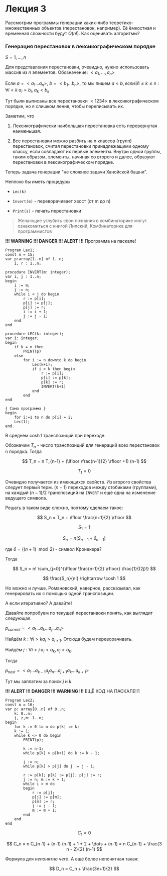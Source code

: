 Лекция 3
========

Рассмотрим программы генерации каких-либо теоретико-множественных объектов
(перестановок, например). Её ёмкостная и временная сложности будут $O(n!)$. Как
оценивать алгоритмы?



### Генерация перестановок в лексикографическом порядке

$S = {1, \dots, n}$

Для представления перестановки, очевидно, нужно использовать массив из $n$
элементов. Обозначение: $<a_1, \dots, a_n>$

Если $a = <a_1 \dots a_n>$, $b = <b_1 \dots b_n>$, то мы пишем $a < b, если
\exists 1 \le k \le n: \forall i < k \; a_i = b_i, \; a_k < b_k$

Тут были выписаны все перестановки $<1 2 3 4>$ в лексикографическом порядке, но
я слишком ленив, чтобы переписывать их.

Заметим, что

1.  Лексикографически наибольшая перестановка есть перевернутая наименьшая.

2.  Все перестановки можно разбить на n классов (групп) перестановок, считая
    перестановки принадлежащими одному классу, если совпадают их первые
    элементы. Внутри одной группы, таким образом, элементы, начиная со второго и
    далее, образуют перестановки в лексикографическом порядке.

Теперь задача генерации "не сложнее задачи Ханойской башни".

Неплохо бы иметь процедуры

-   `Lec(k)`

-   `Invert(m)` - переворачивает хвост (от m до n)

-   `Print(s)` - печать перестановки

>   Желающие углубить свои познания в комбинаторике могут ознакомиться с книгой
>   Липский, Комбинаторика для программистов

**!!! WARNING !!! DANGER !!! ALERT !!!** Программа на паскале!

~~~~~~~~~~~~~~~~~~~~~~~~~~~~~~~~~~~~~~~~~~~~~~~~~~~~~~~~~~~~~~~~~~~~~~~~~~~~~~~~
Program Lex1;
const n = 15;
var p:array[1..n] of 1..n;
    i, r : 1..n;

procedure INVERT(m: integer);
var i, j : 1..n;
begin
    i := m;
    j := n;
    while i < j do begin
        r := p[i];
        p[i] := p[j];
        p[j] := r;
        i := i + 1;
        j := j - 1;
    end
end

procedure LEC(k: integer);
var i: integer;
begin
    if k = n then
        PRINT(p)
    else
        for i := n downto k do begin
            Lec(k+1);
            if i > k then begin
                r := p[i];
                p[i] := p[k];
                p[k] := r;
                INVERT(k+1)
            end
        end
end

{ Сама программа }
begin
    for i:=1 to n do p[i] = i;
    Lec(1);
end.
~~~~~~~~~~~~~~~~~~~~~~~~~~~~~~~~~~~~~~~~~~~~~~~~~~~~~~~~~~~~~~~~~~~~~~~~~~~~~~~~

В среднем $\cosh 1$ транспозиций при переходе.



Обозначим $T_n$ - число транспозиций для генераций всех перестановок n порядка.
Тогда

$$
T_n = n T_{n-1} + (\lfloor \frac{n-1}{2} \rfloor +1) (n-1)
$$

$$
T_1 = 0
$$

Очевидно получается из имеющихся свойств. Из второго свойства следует первый
терм. $(n-1)$ переходов между стобиками (группами), на каждый $(n-1)/2$
транспозиций на `INVERT` и ещё одна на изменение ведущего символа.

Решать в таком виде сложно, поэтому сделаем такое:

$$
S_n = T_n + \lfloor \frac{n+1}{2} \rfloor
$$

$$
S_1 = 1
$$

$$
S_n = n (S_{n-1} + \delta_{n-1})
$$

где $\delta = ((n+1) \mod 2)$ - символ Кронекера?



Тогда

$$
S_n = n! \sum_{j=0}^{\lfloor \frac{n-1}{2} \rfloor} \frac{1}{(2j)!}
$$

$$
\frac{S_n}{n!} \rightarrow \cosh 1
$$

Но можно и лучше. Романовский, наверное, рассказывал, как генерировать их с
помощью одной транспозиции.



А если итеративно? А давайте!

Давайте попробуем по текущей перестанвоки понять, как выглядит следующая.

$p_{current} = <a_1 \dots a_k \dots a_j \dots a_n>$

Найдём $k : \forall i > k a_i > a_{i+1}$. Отсюда будем переворачивать.

Найдём $j: \forall i > j \; a_i < a_k, a_j > a_k$.

Тогда

$p_{next} = <a_1 \dots a_{k-1} a_j a_n \dots a_{j+1} a_k \dots a_{k+1}>$

Тут мы заплатим за поиск $j$ и $k$.

**!!! ALERT !!! DANGER !!! WARNING !!!** ЕЩЁ КОД НА ПАСКАЛЕ!!1

~~~~~~~~~~~~~~~~~~~~~~~~~~~~~~~~~~~~~~~~~~~~~~~~~~~~~~~~~~~~~~~~~~~~~~~~~~~~~~~~
Program Lex2;
const n = 16;
var p: array[0..n] of 0..n;
    k: 0..n;
    j, z,m: 1..n;
begin
    for k := 0 to n do p[k] := k;
    k := 1;
    while k <> 0 do begin
        PRINT(p);

        k := n-1;
        while p[k] > p[k+1] do k := k - 1;

        j := n;
        while p[k] > p[j] do j := j - 1;

        r := p[k]; p[k] := p[j]; p[j] := r;
        j := n; m := k + 1;
        while i > m do
        begin
            r := p[j];
            p[j] := p[m];
            p[m] := r;
            j := j - 1;
            m := m + 1;
        end
    end
end
~~~~~~~~~~~~~~~~~~~~~~~~~~~~~~~~~~~~~~~~~~~~~~~~~~~~~~~~~~~~~~~~~~~~~~~~~~~~~~~~



$$
C_1 = 0
$$

$$
C_n = n C_{n-1} + (n-1) (n-1) + 1 + 2 + \dots + (n-1) = n C_{n-1} + \frac{3 n - 2}{2} (n-1)
$$

Формула для *непонятно чего*. А ещё более непонятная такая:

$$
D_n = C_n + \frac{3n+1}{2}
$$

